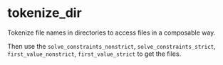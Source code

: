 # tokenize_dir

Tokenize file names in directories to access files in a composable way.

Then use the `solve_constraints_nonstrict`, `solve_constraints_strict`, `first_value_nonstrict`, `first_value_strict` to get the files.